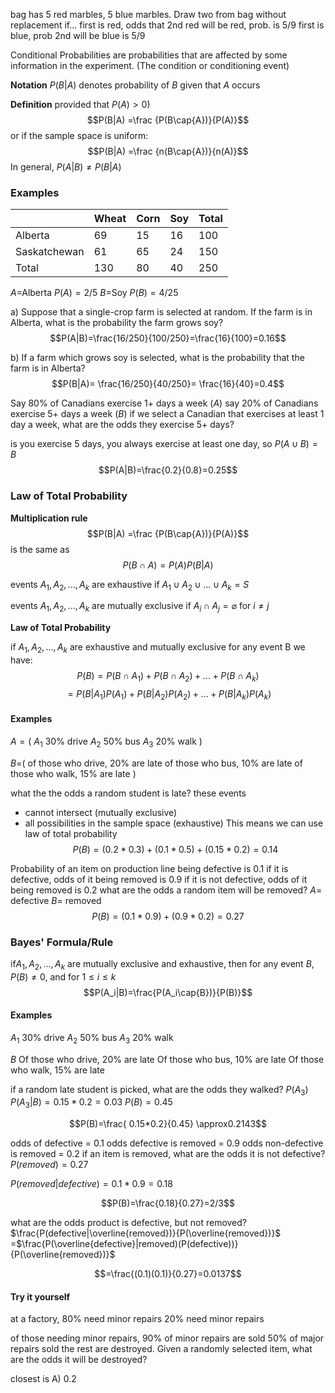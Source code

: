 
bag has 5 red marbles, 5 blue marbles. Draw two from bag without replacement
if...
first is red, odds that 2nd red will be red, prob. is $5/9$
first is blue, prob 2nd will be blue is $5/9$

Conditional Probabilities are probabilities that are affected by some information in the experiment. (The condition or conditioning event)

**Notation** $P(B|A)$ denotes probability of $B$ given that $A$ occurs

**Definition** provided that $P(A)>0)$
$$P(B|A) =\frac {P(B\cap{A})}{P(A)}$$
or if the sample space is uniform: 
$$P(B|A) =\frac {n(B\cap{A})}{n(A)}$$
In general, $P(A|B)\neq{}P(B|A)$


### Examples

|  | Wheat | Corn | Soy | Total |
| ---- | ---- | ---- | ---- | ---- |
| Alberta | 69 | 15 | 16 | 100 |
| Saskatchewan | 61 | 65 | 24 | 150 |
| Total | 130 | 80 | 40 | 250 |

$A$=Alberta
$P(A)=2/5$
$B$=Soy
$P(B)=4/25$

a)
Suppose that a single-crop farm is selected at random. If the farm is in  Alberta, what is the probability the farm grows soy?
$$P(A|B)=\frac{16/250}{100/250}=\frac{16}{100}=0.16$$

b)
If a farm which grows soy is selected, what is the probability that the farm  is in Alberta?
$$P(B|A)= \frac{16/250}{40/250}= \frac{16}{40}=0.4$$


Say 80% of Canadians exercise 1+ days a week $(A)$ 
say 20% of Canadians exercise 5+ days a week $(B)$
if we select a Canadian that exercises at least 1 day a week, what are the odds they exercise 5+ days?

is you exercise 5 days, you always exercise at least one day, so $P(A\cup{B})=B$ 
$$P(A|B)=\frac{0.2}{0.8}=0.25$$



### Law of Total Probability

**Multiplication rule**
$$P(B|A) =\frac {P(B\cap{A})}{P(A)}$$
is the same as
$$P(B\cap{A})=P(A)P(B|A) $$



events $A_1,A_2,...,A_k$ are exhaustive if $A_1\cup{}A_2\cup{}...\cup{}A_k=S$ 

events $A_1,A_2,...,A_k$ are mutually exclusive if $A_i\cap{}A_j=\varnothing$  for $i\neq{j}$ 


**Law of Total Probability**

if $A_1,A_2,...,A_k$ are exhaustive and mutually exclusive for any event B we have:
$$P(B)=P(B\cap{A_1})+P(B\cap{A_2})+...+P(B\cap{A_k})$$
$$=P(B|A_1)P(A_1)+P(B|A_2)P(A_2)+...+P(B|A_k)P(A_k)$$


#### Examples

$A=($
$A_1$ 30% drive
$A_2$ 50% bus
$A_3$ 20% walk
$)$

$B=$$($
of those who drive, 20% are late
of those who bus, 10% are late
of those who walk, 15% are late
$)$

what the the odds a random student is late?
these events
- cannot intersect (mutually exclusive)
- all possibilities in the sample space (exhaustive)
This means we can use law of total probability
$$P(B)=(0.2*0.3)+(0.1*0.5)+(0.15*0.2)=0.14$$


Probability of an item on production line being defective is 0.1
if it is defective, odds of it being removed is 0.9
if it is not defective, odds of it being removed is 0.2
what are the odds a random item will be removed?
$A=$ defective
$B=$ removed
$$P(B)=(0.1*0.9)+(0.9*0.2)=0.27$$



### Bayes' Formula/Rule
if$A_1,A_2,...,A_k$ are mutually exclusive and exhaustive, then for any event $B, P(B)\neq{0}$, and for $1\leq{i}\leq{k}$
$$P(A_i|B)=\frac{P(A_i\cap{B})}{P(B)}$$

#### Examples

$A_1$ 30% drive
$A_2$ 50% bus
$A_3$ 20% walk

$B$
Of those who drive, 20% are late
Of those who bus, 10% are late
Of those who walk, 15% are late

if a random late student is picked, what are the odds they walked?
$P(A_3)$
$P(A_3|B)=0.15*0.2=0.03$ 
$P(B)=0.45$

$$P(B)=\frac{ 0.15*0.2}{0.45} \approx0.2143$$



odds of defective = 0.1
odds defective is removed = 0.9
odds non-defective is removed = 0.2
if an item is removed, what are the odds it is not defective?
$P(removed)=0.27$

$P(removed|defective)=0.1*0.9=0.18$ 

$$P(B)=\frac{0.18}{0.27}=2/3$$

what are the odds product is defective, but not removed?
$\frac{P(defective|\overline{removed})}{P(\overline{removed})}$
=$\frac{P(\overline{defective}|removed)(P(defective))}{P(\overline{removed})}$

 
 $$=\frac{(0.1)(0.1)}{0.27}=0.0137$$
#### Try it yourself

at a factory, 
80% need minor repairs
20% need minor repairs

of those needing minor repairs,
90% of minor repairs are sold
50% of major repairs sold
the rest are destroyed.
Given a randomly selected item, what are the odds it will be destroyed?

closest is A) 0.2